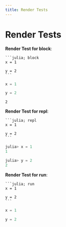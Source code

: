 ```yaml
---
title: Render Tests
---
```


# Render Tests

**Render Test for block**:

````
```julia; block
x = 1

y = 2
```
````

```julia
x = 1

y = 2
```

```
2
```

**Render Test for repl**:

````
```julia; repl
x = 1

y = 2
```
````

```julia
julia> x = 1
1

julia> y = 2
2
```

**Render Test for run**:

````
```julia; run
x = 1

y = 2
```
````

```julia
x = 1

y = 2
```


